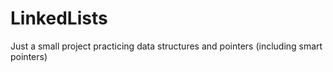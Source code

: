 # LinkedLists
Just a small project practicing data structures and pointers (including smart pointers)
